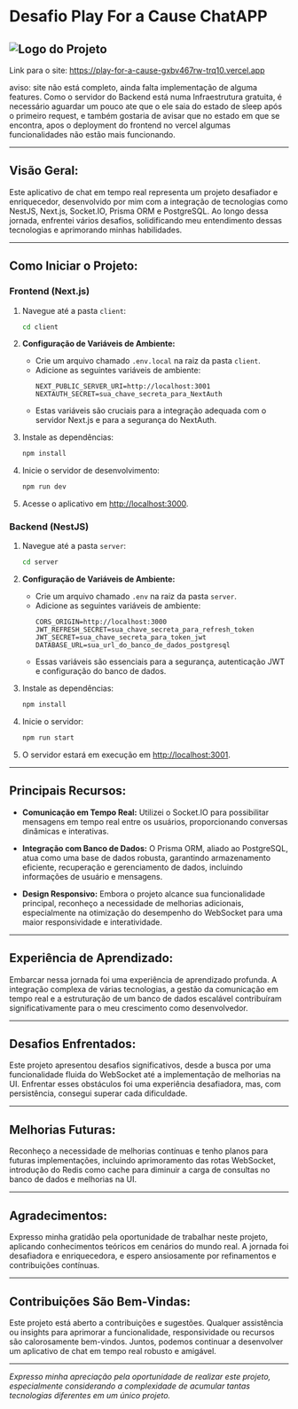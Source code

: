 # Desafio Play For a Cause ChatAPP


![Logo do Projeto](https://gitlab.com/trq10/desafio-play-for-a-cause/-/raw/main/Header.jpg)
---

Link para o site: https://play-for-a-cause-gxbv467rw-trq10.vercel.app

aviso: site não está completo, ainda falta implementação de alguma features. Como o servidor do Backend está numa Infraestrutura gratuita, é necessário aguardar um pouco ate que o ele saia do estado de sleep após o primeiro request, e também gostaria de avisar que no estado em que se encontra, apos o deployment do frontend no vercel algumas funcionalidades não estão mais funcionando.

---

## Visão Geral:

Este aplicativo de chat em tempo real representa um projeto desafiador e enriquecedor, desenvolvido por mim com a integração de tecnologias como NestJS, Next.js, Socket.IO, Prisma ORM e PostgreSQL. Ao longo dessa jornada, enfrentei vários desafios, solidificando meu entendimento dessas tecnologias e aprimorando minhas habilidades.

---

## Como Iniciar o Projeto:

### Frontend (Next.js)

1. Navegue até a pasta `client`:
    ```bash
    cd client
    ```

2. **Configuração de Variáveis de Ambiente:**
    - Crie um arquivo chamado `.env.local` na raiz da pasta `client`.
    - Adicione as seguintes variáveis de ambiente:
        ```plaintext
        NEXT_PUBLIC_SERVER_URI=http://localhost:3001
        NEXTAUTH_SECRET=sua_chave_secreta_para_NextAuth
        ```
    - Estas variáveis são cruciais para a integração adequada com o servidor Next.js e para a segurança do NextAuth.

3. Instale as dependências:
    ```bash
    npm install
    ```

4. Inicie o servidor de desenvolvimento:
    ```bash
    npm run dev
    ```

5. Acesse o aplicativo em [http://localhost:3000](http://localhost:3000).

### Backend (NestJS)

1. Navegue até a pasta `server`:
    ```bash
    cd server
    ```

2. **Configuração de Variáveis de Ambiente:**
    - Crie um arquivo chamado `.env` na raiz da pasta `server`.
    - Adicione as seguintes variáveis de ambiente:
        ```plaintext
        CORS_ORIGIN=http://localhost:3000
        JWT_REFRESH_SECRET=sua_chave_secreta_para_refresh_token
        JWT_SECRET=sua_chave_secreta_para_token_jwt
        DATABASE_URL=sua_url_do_banco_de_dados_postgresql
        ```
    - Essas variáveis são essenciais para a segurança, autenticação JWT e configuração do banco de dados.

3. Instale as dependências:
    ```bash
    npm install
    ```

4. Inicie o servidor:
    ```bash
    npm run start
    ```

5. O servidor estará em execução em [http://localhost:3001](http://localhost:3001).

---

## Principais Recursos:

- **Comunicação em Tempo Real:** Utilizei o Socket.IO para possibilitar mensagens em tempo real entre os usuários, proporcionando conversas dinâmicas e interativas.

- **Integração com Banco de Dados:** O Prisma ORM, aliado ao PostgreSQL, atua como uma base de dados robusta, garantindo armazenamento eficiente, recuperação e gerenciamento de dados, incluindo informações de usuário e mensagens.

- **Design Responsivo:** Embora o projeto alcance sua funcionalidade principal, reconheço a necessidade de melhorias adicionais, especialmente na otimização do desempenho do WebSocket para uma maior responsividade e interatividade.

---

## Experiência de Aprendizado:

Embarcar nessa jornada foi uma experiência de aprendizado profunda. A integração complexa de várias tecnologias, a gestão da comunicação em tempo real e a estruturação de um banco de dados escalável contribuíram significativamente para o meu crescimento como desenvolvedor.

---

## Desafios Enfrentados:

Este projeto apresentou desafios significativos, desde a busca por uma funcionalidade fluida do WebSocket até a implementação de melhorias na UI. Enfrentar esses obstáculos foi uma experiência desafiadora, mas, com persistência, consegui superar cada dificuldade.

---

## Melhorias Futuras:

Reconheço a necessidade de melhorias contínuas e tenho planos para futuras implementações, incluindo aprimoramento das rotas WebSocket, introdução do Redis como cache para diminuir a carga de consultas no banco de dados e melhorias na UI.

---

## Agradecimentos:

Expresso minha gratidão pela oportunidade de trabalhar neste projeto, aplicando conhecimentos teóricos em cenários do mundo real. A jornada foi desafiadora e enriquecedora, e espero ansiosamente por refinamentos e contribuições contínuas.

---

## Contribuições São Bem-Vindas:

Este projeto está aberto a contribuições e sugestões. Qualquer assistência ou insights para aprimorar a funcionalidade, responsividade ou recursos são calorosamente bem-vindos. Juntos, podemos continuar a desenvolver um aplicativo de chat em tempo real robusto e amigável.

---

*Expresso minha apreciação pela oportunidade de realizar este projeto, especialmente considerando a complexidade de acumular tantas tecnologias diferentes em um único projeto.*
